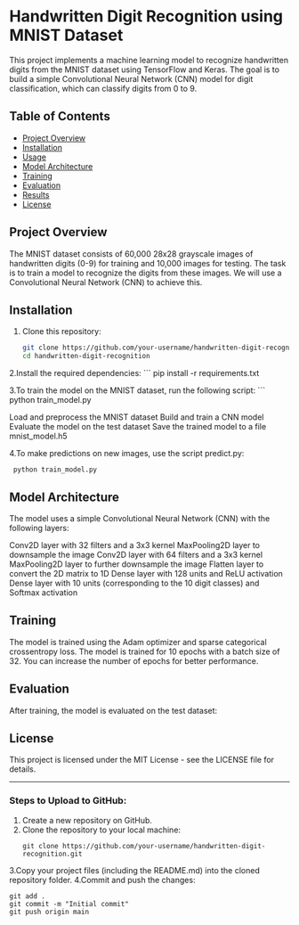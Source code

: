# Handwritten Digit Recognition using MNIST Dataset

This project implements a machine learning model to recognize handwritten digits from the MNIST dataset using TensorFlow and Keras. The goal is to build a simple Convolutional Neural Network (CNN) model for digit classification, which can classify digits from 0 to 9.

## Table of Contents

- [Project Overview](#project-overview)
- [Installation](#installation)
- [Usage](#usage)
- [Model Architecture](#model-architecture)
- [Training](#training)
- [Evaluation](#evaluation)
- [Results](#results)
- [License](#license)

## Project Overview

The MNIST dataset consists of 60,000 28x28 grayscale images of handwritten digits (0-9) for training and 10,000 images for testing. The task is to train a model to recognize the digits from these images. We will use a Convolutional Neural Network (CNN) to achieve this.

## Installation

1. Clone this repository:
   ```bash
   git clone https://github.com/your-username/handwritten-digit-recognition.git
   cd handwritten-digit-recognition

2.Install the required dependencies:
     ```
     pip install -r requirements.txt

3.To train the model on the MNIST dataset, run the following script:
      ```
      python train_model.py


Load and preprocess the MNIST dataset
Build and train a CNN model
Evaluate the model on the test dataset
Save the trained model to a file mnist_model.h5


4.To make predictions on new images, use the script predict.py:
   ```
    python train_model.py
   ```

## Model Architecture
The model uses a simple Convolutional Neural Network (CNN) with the following layers:

Conv2D layer with 32 filters and a 3x3 kernel
MaxPooling2D layer to downsample the image
Conv2D layer with 64 filters and a 3x3 kernel
MaxPooling2D layer to further downsample the image
Flatten layer to convert the 2D matrix to 1D
Dense layer with 128 units and ReLU activation
Dense layer with 10 units (corresponding to the 10 digit classes) and Softmax activation

## Training
The model is trained using the Adam optimizer and sparse categorical crossentropy loss.
The model is trained for 10 epochs with a batch size of 32.
You can increase the number of epochs for better performance.

## Evaluation
After training, the model is evaluated on the test dataset:


## License
This project is licensed under the MIT License - see the LICENSE file for details.

   ---
   
### Steps to Upload to GitHub:
1. Create a new repository on GitHub.
2. Clone the repository to your local machine:
      ```
      git clone https://github.com/your-username/handwritten-digit-recognition.git

3.Copy your project files (including the README.md) into the cloned repository folder.
4.Commit and push the changes:
   ```
   git add .
   git commit -m "Initial commit"
   git push origin main

   
   


